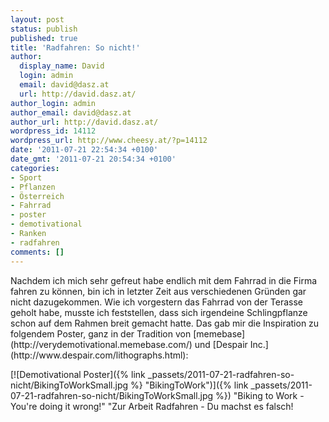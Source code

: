 ```yaml
---
layout: post
status: publish
published: true
title: 'Radfahren: So nicht!'
author:
  display_name: David
  login: admin
  email: david@dasz.at
  url: http://david.dasz.at/
author_login: admin
author_email: david@dasz.at
author_url: http://david.dasz.at/
wordpress_id: 14112
wordpress_url: http://www.cheesy.at/?p=14112
date: '2011-07-21 22:54:34 +0100'
date_gmt: '2011-07-21 20:54:34 +0100'
categories:
- Sport
- Pflanzen
- Österreich
- Fahrrad
- poster
- demotivational
- Ranken
- radfahren
comments: []
---
```

<!--:de-->Nachdem ich mich sehr gefreut habe endlich mit dem Fahrrad in die Firma fahren zu können, bin ich in letzter Zeit aus verschiedenen Gründen gar nicht dazugekommen. Wie ich vorgestern das Fahrrad von der Terasse geholt habe, musste ich feststellen, dass sich irgendeine Schlingpflanze schon auf dem Rahmen breit gemacht hatte. Das gab mir die Inspiration zu folgendem Poster, ganz in der Tradition von [memebase](http://verydemotivational.memebase.com/) und [Despair Inc.](http://www.despair.com/lithographs.html):
[![Demotivational Poster]({% link _passets/2011-07-21-radfahren-so-nicht/BikingToWorkSmall.jpg %} "BikingToWork")]({% link _passets/2011-07-21-radfahren-so-nicht/BikingToWorkSmall.jpg %})
"Biking to Work - You're doing it wrong!"
"Zur Arbeit Radfahren - Du machst es falsch!<!--:-->
